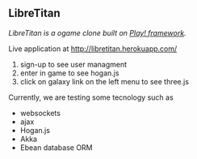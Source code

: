 LibreTitan
-----------------------------------

_LibreTitan is a ogame clone built on [Play! framework](http://www.playframework.com/)._

Live application at http://libretitan.herokuapp.com/

1. sign-up to see user managment 
2. enter in game to see hogan.js 
3. click on galaxy link on the left menu to see three.js 

Currently, we are testing some tecnology such as
* websockets
* ajax
* Hogan.js
* Akka
* Ebean database ORM
